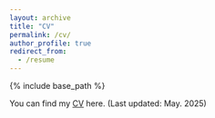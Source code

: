 ```yaml
---
layout: archive
title: "CV"
permalink: /cv/
author_profile: true
redirect_from:
  - /resume
---
```


{% include base_path %}

You can find my [CV](../assets/youyangCV.pdf) here. (Last updated: May. 2025)
